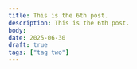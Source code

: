 ```yaml
---
title: This is the 6th post.
description: This is the 6th post.
body:
date: 2025-06-30
draft: true
tags: ["tag two"]
---
```

